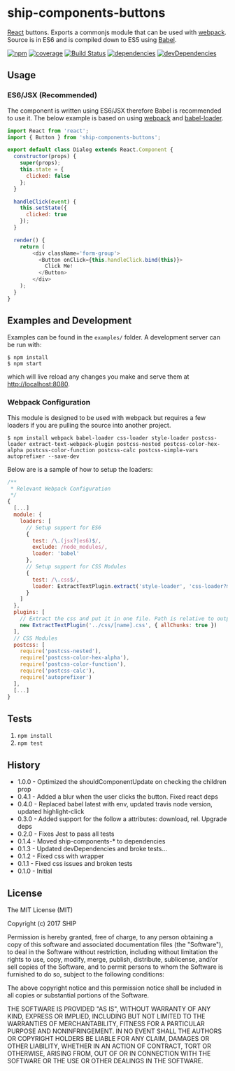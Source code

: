 # ship-components-buttons

[React](http://facebook.github.io/react/) buttons. Exports a commonjs module that can be used with [webpack](http://webpack.github.io/). Source is in ES6 and is compiled down to ES5 using [Babel](https://babeljs.io/).

[![npm](https://img.shields.io/npm/v/ship-components-buttons.svg)](https://www.npmjs.com/package/ship-components-buttons) [![coverage](https://img.shields.io/coveralls/ship-components/ship-components-buttons.svg)](https://coveralls.io/github/ship-components/ship-components-buttons) [![Build Status](http://img.shields.io/travis/ship-components/ship-components-buttons/master.svg?style=flat)](https://travis-ci.org/ship-components/ship-components-buttons) [![dependencies](https://img.shields.io/david/ship-components/ship-components-buttons.svg?style=flat)](https://david-dm.org/ship-components/ship-components-buttons) [![devDependencies](https://img.shields.io/david/dev/ship-components/ship-components-buttons.svg?style=flat)](https://david-dm.org/ship-components/ship-components-buttons?type=dev)

## Usage

### ES6/JSX (Recommended)

The component is written using ES6/JSX therefore Babel is recommended to use it. The below example is based on using [webpack](http://webpack.github.io/) and [babel-loader](https://github.com/babel/babel-loader).

```javascript
import React from 'react';
import { Button } from 'ship-components-buttons';

export default class Dialog extends React.Component {
  constructor(props) {
    super(props);
    this.state = {
      clicked: false
    };
  }

  handleClick(event) {
    this.setState({
      clicked: true
    });
  }

  render() {
    return (
        <div className='form-group'>
          <Button onClick={this.handleClick.bind(this)}>
            Click Me!
          </Button>
        </div>
    );
  }
}
```

## Examples and Development

Examples can be found in the `examples/` folder. A development server can be run with:

```shell
$ npm install
$ npm start
```

which will live reload any changes you make and serve them at <http://localhost:8080>.

### Webpack Configuration

This module is designed to be used with webpack but requires a few loaders if you are pulling the source into another project.

```shell
$ npm install webpack babel-loader css-loader style-loader postcss-loader extract-text-webpack-plugin postcss-nested postcss-color-hex-alpha postcss-color-function postcss-calc postcss-simple-vars autoprefixer --save-dev
```

Below are is a sample of how to setup the loaders:

```javascript
/**
 * Relevant Webpack Configuration
 */
{
  [...]
  module: {
    loaders: [
      // Setup support for ES6
      {
        test: /\.(jsx?|es6)$/,
        exclude: /node_modules/,
        loader: 'babel'
      },
      // Setup support for CSS Modules
      {
        test: /\.css$/,
        loader: ExtractTextPlugin.extract('style-loader', 'css-loader?modules&importLoaders=1&localIdentName=[name]__[local]___[hash:base64:5]!postcss-loader')
      }
    ]
  },
  plugins: [
    // Extract the css and put it in one file. Path is relative to output path
    new ExtractTextPlugin('../css/[name].css', { allChunks: true })
  ],
  // CSS Modules
  postcss: [
    require('postcss-nested'),
    require('postcss-color-hex-alpha'),
    require('postcss-color-function'),
    require('postcss-calc'),
    require('autoprefixer')
  ],
  [...]
}
```

## Tests

1. `npm install`
2. `npm test`

## History
- 1.0.0 - Optimized the shouldComponentUpdate on checking the children prop
- 0.4.1 - Added a blur when the user clicks the button. Fixed react deps
- 0.4.0 - Replaced babel latest with env, updated travis node version, updated highlight-click
- 0.3.0 - Added support for the follow a attributes: download, rel. Upgrade deps
- 0.2.0 - Fixes Jest to pass all tests
- 0.1.4 - Moved ship-components-* to dependencies
- 0.1.3 - Updated devDependencies and broke tests...
- 0.1.2 - Fixed css with wrapper
- 0.1.1 - Fixed css issues and broken tests
- 0.1.0 - Initial

## License

The MIT License (MIT)

Copyright (c) 2017 SHIP

Permission is hereby granted, free of charge, to any person obtaining a copy of this software and associated documentation files (the "Software"), to deal in the Software without restriction, including without limitation the rights to use, copy, modify, merge, publish, distribute, sublicense, and/or sell copies of the Software, and to permit persons to whom the Software is furnished to do so, subject to the following conditions:

The above copyright notice and this permission notice shall be included in all copies or substantial portions of the Software.

THE SOFTWARE IS PROVIDED "AS IS", WITHOUT WARRANTY OF ANY KIND, EXPRESS OR IMPLIED, INCLUDING BUT NOT LIMITED TO THE WARRANTIES OF MERCHANTABILITY, FITNESS FOR A PARTICULAR PURPOSE AND NONINFRINGEMENT. IN NO EVENT SHALL THE AUTHORS OR COPYRIGHT HOLDERS BE LIABLE FOR ANY CLAIM, DAMAGES OR OTHER LIABILITY, WHETHER IN AN ACTION OF CONTRACT, TORT OR OTHERWISE, ARISING FROM, OUT OF OR IN CONNECTION WITH THE SOFTWARE OR THE USE OR OTHER DEALINGS IN THE SOFTWARE.
